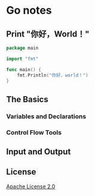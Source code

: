 # Go notes

## Print "你好，World！"
```go
package main

import "fmt"

func main() {
    fmt.Println("你好，world！")
}
```

## The Basics

### Variables and Declarations

### Control Flow Tools

## Input and Output

## License
[Apache License 2.0](./LICENSE)
